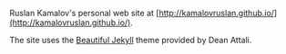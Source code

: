 Ruslan Kamalov's personal web site at [http://kamalovruslan.github.io/](http://kamalovruslan.github.io/).

The site uses the [Beautiful Jekyll](http://deanattali.com/beautiful-jekyll) theme provided by Dean Attali.
